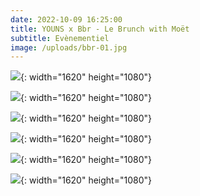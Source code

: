 ```yaml
---
date: 2022-10-09 16:25:00
title: YOUNS x Bbr - Le Brunch with Moët
subtitle: Evènementiel
image: /uploads/bbr-01.jpg
---
```

![](/uploads/bbr-00.jpg){: width="1620" height="1080"}

![](/uploads/bbr-06.jpg){: width="1620" height="1080"}

![](/uploads/bbr-04.jpg){: width="1620" height="1080"}

![](/uploads/bbr-03.jpg){: width="1620" height="1080"}

![](/uploads/bbr-08.jpg){: width="1620" height="1080"}

![](/uploads/bbr-07.jpg){: width="1620" height="1080"}